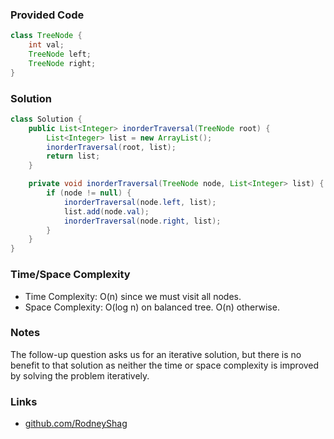 ### Provided Code

```java
class TreeNode {
    int val;
    TreeNode left;
    TreeNode right;
}
```

### Solution

```java
class Solution {
    public List<Integer> inorderTraversal(TreeNode root) {
        List<Integer> list = new ArrayList();
        inorderTraversal(root, list);
        return list;
    }

    private void inorderTraversal(TreeNode node, List<Integer> list) {
        if (node != null) {
            inorderTraversal(node.left, list);
            list.add(node.val);
            inorderTraversal(node.right, list);
        }
    }
}
```

### Time/Space Complexity

-  Time Complexity: O(n) since we must visit all nodes.
- Space Complexity: O(log n) on balanced tree. O(n) otherwise.

### Notes

The follow-up question asks us for an iterative solution, but there is no benefit to that solution as neither the time or space complexity is improved by solving the problem iteratively.

### Links

- [github.com/RodneyShag](https://github.com/RodneyShag)
